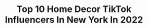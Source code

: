 ---
title: Top 10 Home Decor TikTok Influencers In New York In 2022
description: >-
  Find top home decor TikTok influencers in New York in 2022. Most popular hashtags: #homedecor #newyork #fyp #foryou.
platform: TikTok
hits: 39
text_top: See the best TikTok profiles on inBeat.
text_bottom: Our search engine has 39 TikTok influencers like this in New York, United States for you to connect with.
profiles:
  - username: "kayleighskloset"
    fullname: >-
      kayleighskloset
    bio: >-
      26 | New York | Beauty Publicist Unfiltered version of @kayleighskloset
    location: "United States"
    followers: 14700
    engagement: 493
    commentsToLikes: 0.017452
    id: ckcv2ovnwo6tk0j23x7o8nuc8
    verified: false
    hashtags: "#dating, #nyceats, #dialitforward, #nycspots"
  - username: "abbeysboard"
    fullname: >-
      abbey
    bio: >-
      fashion lifestyle | she/her abbeysboard@gmail.com
    location: "United States"
    followers: 25200
    engagement: 2146
    commentsToLikes: 0.009332
    id: ckdc1hvsofqgw0j23afr0x2w7
    verified: false
    hashtags: "#home, #fashiontips, #outfitinspo, #styleinspo"
  - username: "bakerliam094"
    fullname: >-
      Liam Baker
    bio: >-
      IG: Liam_baker94 🌴Fort Lauderdale🌊
    location: "United States"
    followers: 16300
    engagement: 443
    commentsToLikes: 0.023558
    id: ckdn347q7dq7v0j2300d2ubmk
    verified: false
    hashtags: "#fyp, #florida, #foryou, #foryoupage"
  - username: "sr7afi"
    fullname: >-
      Rafi
    bio: >-
      🔥😈🔥
    location: "United States"
    followers: 34200
    engagement: 852
    commentsToLikes: 0.022559
    id: ckce5zfw5kaqc0j23smb7eg0k
    verified: false
    hashtags: "#vlog, #viral, #srt, #vibes"
  - username: "kyle.speizio"
    fullname: >-
      kyle.speizio
    bio: >-
      NEW YORK 🇮🇹 17
    location: "United States"
    followers: 6977
    engagement: 1008
    commentsToLikes: 0.059783
    id: ckbeti20ecidt0j23a6jv74cw
    verified: false
    hashtags: "#gta5, #traxxas, #healthheroes, #neverfitin"
  - username: "gia.disanto1"
    fullname: >-
      Gia Disanto
    bio: >-
      🇦🇲NEW YORK🇮🇹 Insta@gia.disanto
    location: "United States"
    followers: 22000
    engagement: 1133
    commentsToLikes: 0.033518
    id: ckb9ie8qf8pz50j23pl8g1tx7
    verified: false
    hashtags: "#inthehouseparty, #cars, #mustang, #coupledup"
  - username: "tourdelust"
    fullname: >-
      Christine Tran
    bio: >-
      New York things, travel, photography & just having fun. Follow me on IG
    location: "United States"
    followers: 105700
    engagement: 784
    commentsToLikes: 0.026124
    id: ck8qoxda80x640j78hv2la75o
    verified: false
    hashtags: "#hellofall, #fallfoliage, #autumn, #tiktokpartner"
  - username: "sarahlynnmonroe"
    fullname: >-
      Sarahlyn Monroe
    bio: >-
      just my real life enjoy Nomadic New Yorker ☁️ model, artist, lowkey burnout ⚰️
    location: "United States"
    followers: 8398
    engagement: 1082
    commentsToLikes: 0.036045
    id: ck90xz1nv8md70j78l306lmua
    verified: false
    hashtags: "#yungblud, #foryou, #fyp, #tiktokdiy"
  - username: "newyorkshenanigans"
    fullname: >-
      newyorkshenanigans
    bio: >-
      Angel & Ja - Real New Yorkers showin a side of NYC most people don't get to see⬇
    location: "United States"
    followers: 16200
    engagement: 1295
    commentsToLikes: 0.022042
    id: ckb9hm3v27c090j23peqh5pt3
    verified: false
    hashtags: "#bts, #foryou, #newyorkcity, #funny"
  - username: "publyssity"
    fullname: >-
      publyssity
    bio: >-
      Alyssa Amoroso 🗽 NYC 🎙 The Publyssity Podcast ☕️ Celeb tea ✨ Join my #TeaTribe
    location: "United States"
    followers: 224500
    engagement: 1117
    commentsToLikes: 0.029992
    id: ck9m1084lcu2q0j78ac1fdz65
    verified: true
    hashtags: "#newyork, #nyc, #newyorker, #nycapartmenttour"
---